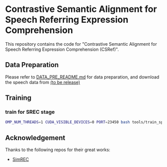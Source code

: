 # Contrastive Semantic Alignment for Speech Referring Expression Comprehension

This repository contains the code for "Contrastive Semantic Alignment for Speech Referring Expression Comprehension (CSRef)".


## Data Preparation
Please refer to [DATA_PRE_README.md](https://github.com/luogen1996/SimREC/blob/main/DATA_PRE_README.md) for data preparation, 
and download the speech data from [(to be release)]()




## Training

### train for SREC stage
```bash
OMP_NUM_THREADS=1 CUDA_VISIBLE_DEVICES=0 PORT=23450 bash tools/train_speech.sh configs/csref_refcoco+.py 1
```

## Acknowledgement
Thanks to the following repos for their great works:
- [SimREC](https://github.com/luogen1996/SimREC)